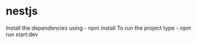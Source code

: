 # nestjs

Install the dependencies using - npm install
To run the project type - npm run start:dev 
